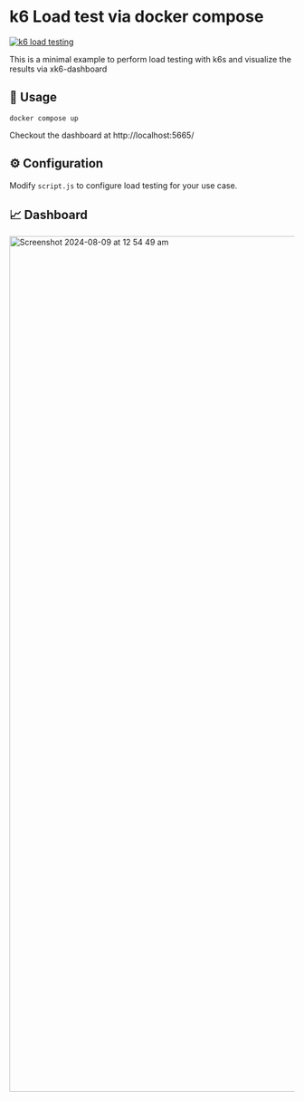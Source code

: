 # k6 Load test via docker compose

[![k6 load testing](https://github.com/aktech/k6-load-test-docker-compose/actions/workflows/load_test.yml/badge.svg)](https://github.com/aktech/k6-load-test-docker-compose/actions/workflows/load_test.yml)

This is a minimal example to perform load testing with k6s and visualize the results via xk6-dashboard

## 🔨 Usage

```
docker compose up
```

Checkout the dashboard at http://localhost:5665/

## ⚙️ Configuration

Modify `script.js` to configure load testing for your use case.

## 📈 Dashboard

<img width="1512" alt="Screenshot 2024-08-09 at 12 54 49 am" src="https://github.com/user-attachments/assets/564fd947-6c0b-4dc1-894e-d1b5e85c23aa">
